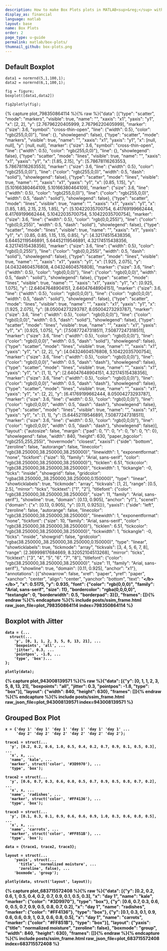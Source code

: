 ```yaml
---
description: How to make Box Plots plots in MATLAB<sup>&reg;</sup> with Plotly.
display_as: financial
language: matlab
layout: base
name: Box Plots
order: 2
page_type: u-guide
permalink: matlab/box-plots/
thumnail_github: box-plots.png
---
```


## Default Boxplot


```{matlab}
data1 = normrnd(5,1,100,1);
data2 = normrnd(6,1,100,1);

fig = figure;
boxplot([data1,data2])

fig2plotly(fig);
```
{% capture plot_798350864114 %}{% raw %}{"data": [{"type": "scatter", "mode": "markers", "visible": true, "name": "", "xaxis": "x1", "yaxis": "y1", "x": [2, 2], "y": [2.76796220405999, 2.76796220405999], "marker": {"size": 3.6, "symbol": "cross-thin-open", "line": {"width": 0.5}, "color": "rgb(255,0,0)"}, "line": {}, "showlegend": false}, {"type": "scatter", "mode": "markers", "visible": true, "name": "", "xaxis": "x1", "yaxis": "y1", "x": [null, null], "y": [null, null], "marker": {"size": 3.6, "symbol": "cross-thin-open", "line": {"width": 0.5}, "color": "rgb(255,0,0)"}, "line": {}, "showlegend": false}, {"type": "scatter", "mode": "lines", "visible": true, "name": "", "xaxis": "x1", "yaxis": "y1", "x": [1.85, 2.15], "y": [5.78678116263553, 5.78678116263553], "marker": {"size": 3.6, "line": {"width": 0.5}, "color": "rgb(255,0,0)"}, "line": {"color": "rgb(255,0,0)", "width": 0.5, "dash": "solid"}, "showlegend": false}, {"type": "scatter", "mode": "lines", "visible": true, "name": "", "xaxis": "x1", "yaxis": "y1", "x": [0.85, 1.15], "y": [5.10166380464109, 5.10166380464109], "marker": {"size": 3.6, "line": {"width": 0.5}, "color": "rgb(255,0,0)"}, "line": {"color": "rgb(255,0,0)", "width": 0.5, "dash": "solid"}, "showlegend": false}, {"type": "scatter", "mode": "lines", "visible": true, "name": "", "xaxis": "x1", "yaxis": "y1", "x": [1.85, 1.85, 2.15, 2.15, 1.85], "y": [5.10422035700754, 6.41769199662444, 6.41769199662444, 5.10422035700754, 5.10422035700754], "marker": {"size": 3.6, "line": {"width": 0.5}, "color": "rgb(0,0,255)"}, "line": {"color": "rgb(0,0,255)", "width": 0.5, "dash": "solid"}, "showlegend": false}, {"type": "scatter", "mode": "lines", "visible": true, "name": "", "xaxis": "x1", "yaxis": "y1", "x": [0.85, 0.85, 1.15, 1.15, 0.85], "y": [4.32174515438356, 5.64452119546891, 5.64452119546891, 4.32174515438356, 4.32174515438356], "marker": {"size": 3.6, "line": {"width": 0.5}, "color": "rgb(0,0,255)"}, "line": {"color": "rgb(0,0,255)", "width": 0.5, "dash": "solid"}, "showlegend": false}, {"type": "scatter", "mode": "lines", "visible": true, "name": "", "xaxis": "x1", "yaxis": "y1", "x": [1.925, 2.075], "y": [4.04324604576808, 4.04324604576808], "marker": {"size": 3.6, "line": {"width": 0.5}, "color": "rgb(0,0,0)"}, "line": {"color": "rgb(0,0,0)", "width": 0.5, "dash": "solid"}, "showlegend": false}, {"type": "scatter", "mode": "lines", "visible": true, "name": "", "xaxis": "x1", "yaxis": "y1", "x": [0.925, 1.075], "y": [2.64047648904151, 2.64047648904151], "marker": {"size": 3.6, "line": {"width": 0.5}, "color": "rgb(0,0,0)"}, "line": {"color": "rgb(0,0,0)", "width": 0.5, "dash": "solid"}, "showlegend": false}, {"type": "scatter", "mode": "lines", "visible": true, "name": "", "xaxis": "x1", "yaxis": "y1", "x": [1.925, 2.075], "y": [8.05004273293787, 8.05004273293787], "marker": {"size": 3.6, "line": {"width": 0.5}, "color": "rgb(0,0,0)"}, "line": {"color": "rgb(0,0,0)", "width": 0.5, "dash": "solid"}, "showlegend": false}, {"type": "scatter", "mode": "lines", "visible": true, "name": "", "xaxis": "x1", "yaxis": "y1", "x": [0.925, 1.075], "y": [7.50877247318511, 7.50877247318511], "marker": {"size": 3.6, "line": {"width": 0.5}, "color": "rgb(0,0,0)"}, "line": {"color": "rgb(0,0,0)", "width": 0.5, "dash": "solid"}, "showlegend": false}, {"type": "scatter", "mode": "lines", "visible": true, "name": "", "xaxis": "x1", "yaxis": "y1", "x": [2, 2], "y": [4.04324604576808, 5.10422035700754], "marker": {"size": 3.6, "line": {"width": 0.5}, "color": "rgb(0,0,0)"}, "line": {"color": "rgb(0,0,0)", "width": 0.5, "dash": "dash"}, "showlegend": false}, {"type": "scatter", "mode": "lines", "visible": true, "name": "", "xaxis": "x1", "yaxis": "y1", "x": [1, 1], "y": [2.64047648904151, 4.32174515438356], "marker": {"size": 3.6, "line": {"width": 0.5}, "color": "rgb(0,0,0)"}, "line": {"color": "rgb(0,0,0)", "width": 0.5, "dash": "dash"}, "showlegend": false}, {"type": "scatter", "mode": "lines", "visible": true, "name": "", "xaxis": "x1", "yaxis": "y1", "x": [2, 2], "y": [6.41769199662444, 8.05004273293787], "marker": {"size": 3.6, "line": {"width": 0.5}, "color": "rgb(0,0,0)"}, "line": {"color": "rgb(0,0,0)", "width": 0.5, "dash": "dash"}, "showlegend": false}, {"type": "scatter", "mode": "lines", "visible": true, "name": "", "xaxis": "x1", "yaxis": "y1", "x": [1, 1], "y": [5.64452119546891, 7.50877247318511], "marker": {"size": 3.6, "line": {"width": 0.5}, "color": "rgb(0,0,0)"}, "line": {"color": "rgb(0,0,0)", "width": 0.5, "dash": "dash"}, "showlegend": false}], "layout": {"autosize": false, "margin": {"pad": 0, "l": 0, "r": 0, "b": 0, "t": 0}, "showlegend": false, "width": 840, "height": 630, "paper_bgcolor": "rgb(255,255,255)", "hovermode": "closest", "xaxis1": {"side": "bottom", "zeroline": false, "autorange": false, "linecolor": "rgb(38.250000,38.250000,38.250000)", "linewidth": 1, "exponentformat": "none", "tickfont": {"size": 10, "family": "Arial, sans-serif", "color": "rgb(38.250000,38.250000,38.250000)"}, "ticklen": 6.51, "tickcolor": "rgb(38.250000,38.250000,38.250000)", "tickwidth": 1, "tickangle": -0, "ticks": "inside", "showgrid": false, "gridcolor": "rgba(38.250000,,38.250000,38.250000,0.150000)", "type": "linear", "showticklabels": true, "tickmode": "array", "tickvals": [1, 2], "range": [0.5, 2.5], "mirror": "ticks", "ticktext": ["1", "2"], "titlefont": {"color": "rgb(38.250000,38.250000,38.250000)", "size": 11, "family": "Arial, sans-serif"}, "showline": true, "domain": [0.13, 0.905], "anchor": "y1"}, "scene1": {"domain": {"x": [0.13, 0.905], "y": [0.11, 0.925]}}, "yaxis1": {"side": "left", "zeroline": false, "autorange": false, "linecolor": "rgb(38.250000,38.250000,38.250000)", "linewidth": 1, "exponentformat": "none", "tickfont": {"size": 10, "family": "Arial, sans-serif", "color": "rgb(38.250000,38.250000,38.250000)"}, "ticklen": 6.51, "tickcolor": "rgb(38.250000,38.250000,38.250000)", "tickwidth": 1, "tickangle": -0, "ticks": "inside", "showgrid": false, "gridcolor": "rgba(38.250000,,38.250000,38.250000,0.150000)", "type": "linear", "showticklabels": true, "tickmode": "array", "tickvals": [3, 4, 5, 6, 7, 8], "range": [2.36999817684669, 8.32052104513268], "mirror": "ticks", "ticktext": ["3", "4", "5", "6", "7", "8"], "titlefont": {"color": "rgb(38.250000,38.250000,38.250000)", "size": 11, "family": "Arial, sans-serif"}, "showline": true, "domain": [0.11, 0.925], "anchor": "x1"}, "annotations": [{"showarrow": false, "xref": "paper", "yref": "paper", "xanchor": "center", "align": "center", "yanchor": "bottom", "text": "<b><b><\/b><\/b>", "x": 0.5175, "y": 0.935, "font": {"color": "rgb(0,0,0)", "family": "Arial, sans-serif", "size": 11}, "bordercolor": "rgba(0,0,0,0)", "textangle": 0, "borderwidth": 0.5, "borderpad": 3}]}, "frames": []}{% endraw %}{% endcapture %}{% include posts/ssim_frame.html raw_json_file=plot_798350864114 index=798350864114 %}




## Boxplot with Jitter


```{matlab}
data = {...
  struct(...
    'y', [0, 1, 1, 2, 3, 5, 8, 13, 21], ...
    'boxpoints', 'all', ...
    'jitter', 0.3, ...
    'pointpos', -1.8, ...
    'type', 'box')...
};

plotly(data);
```
{% capture plot_943008139571 %}{% raw %}{"data": [{"y": [0, 1, 1, 2, 3, 5, 8, 13, 21], "boxpoints": "all", "jitter": 0.3, "pointpos": -1.8, "type": "box"}], "layout": {"width": 840, "height": 630}, "frames": []}{% endraw %}{% endcapture %}{% include posts/ssim_frame.html raw_json_file=plot_943008139571 index=943008139571 %}




## Grouped Box Plot


```{matlab}
x = {'day 1' 'day 1' 'day 1' 'day 1' 'day 1' 'day 1' ...
     'day 2' 'day 2' 'day 2' 'day 2' 'day 2' 'day 2'};

trace1 = struct(...
  'y', [0.2, 0.2, 0.6, 1.0, 0.5, 0.4, 0.2, 0.7, 0.9, 0.1, 0.5, 0.3], ...
  'x', x, ...
  'name', 'kale', ...
  'marker', struct('color', '#3D9970'), ...
  'type', 'box');

trace2 = struct(...
  'y', [0.6, 0.7, 0.3, 0.6, 0.0, 0.5, 0.7, 0.9, 0.5, 0.8, 0.7, 0.2], ...
  'x', x, ...
  'name', 'radishes', ...
  'marker', struct('color', '#FF4136'), ...
  'type', 'box');

trace3 = struct(...
  'y', [0.1, 0.3, 0.1, 0.9, 0.6, 0.6, 0.9, 1.0, 0.3, 0.6, 0.8, 0.5], ...
  'x', x, ...
  'name', 'carrots', ...
  'marker', struct('color', '#FF851B'), ...
  'type', 'box');

data = {trace1, trace2, trace3};

layout = struct(...
    'yaxis', struct(...
      'title', 'normalized moisture', ...
      'zeroline', false), ...
    'boxmode', 'group');

plotly(data, struct('layout', layout));
```
{% capture plot_683715572408 %}{% raw %}{"data": [{"y": [0.2, 0.2, 0.6, 1, 0.5, 0.4, 0.2, 0.7, 0.9, 0.1, 0.5, 0.3], "x": "day 1", "name": "kale", "marker": {"color": "#3D9970"}, "type": "box"}, {"y": [0.6, 0.7, 0.3, 0.6, 0, 0.5, 0.7, 0.9, 0.5, 0.8, 0.7, 0.2], "x": "day 1", "name": "radishes", "marker": {"color": "#FF4136"}, "type": "box"}, {"y": [0.1, 0.3, 0.1, 0.9, 0.6, 0.6, 0.9, 1, 0.3, 0.6, 0.8, 0.5], "x": "day 1", "name": "carrots", "marker": {"color": "#FF851B"}, "type": "box"}], "layout": {"yaxis": {"title": "normalized moisture", "zeroline": false}, "boxmode": "group", "width": 840, "height": 630}, "frames": []}{% endraw %}{% endcapture %}{% include posts/ssim_frame.html raw_json_file=plot_683715572408 index=683715572408 %}



